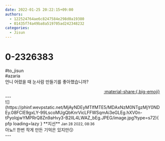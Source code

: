 ```yaml
---
date: 2022-01-25 20:22:15+09:00
authors:
  - 122524764ae6c8247584e298d0a19380
  - 01435f74a49ba8a519705ad242348232
categories:
  - Jisun
---
```


# 0-2326383

<div class="post-container" markdown="1">
<div class="content-container md-sidebar__scrollwrap" markdown="1">

\#to_jisun<br>\#azaria <br>언니 어렸을 때 눈사람 만들기를 좋아했습니까?

</div>
</div>

<div style="text-align: right;" markdown="1">
<a href="https://weverse.io/fromis9/fanpost/0-2326383" style="text-align: right;">:material-share:{.big-emoji}</a>
</div>
---

<div class="comments-container md-sidebar__scrollwrap" markdown="1">
<div class="comment" markdown="1">
<div class='id-container' markdown="1">
![](https://phinf.wevpstatic.net/MjAyNDEyMTlfMTE5/MDAxNzM0NTgzMjY0NDEy.08FClE9gxLY-99LscoMUgQbKnrVicLFFWSqmAi3eGLEg.hXV0n-tPyoIqjwYMPRrQ8Zn9aHvy3-B2llL4LWAZ_bEg.JPEG/image.jpg?type=s72){ pfp loading=lazy }
**<span class="artist">지선</span>** <small>Jan 28 2022, 08:36</small><br>
</div>
<div class='comment-body' markdown="1">
아뇨!! 한번 작게 만든 기억은 있지만😗
</div>
</div>
</div>
---
